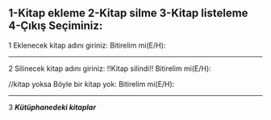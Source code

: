 1-Kitap ekleme
2-Kitap silme
3-Kitap listeleme
4-Çıkış
Seçiminiz:
-----------------------
1
Eklenecek kitap adını giriniz:
Bitirelim mi(E/H):

-----------------------
2
Silinecek kitap adını giriniz:
!!Kitap silindi!!
Bitirelim mi(E/H):

//kitap yoksa
Böyle bir kitap yok:
Bitirelim mi(E/H):

-----------------------
3
***Kütüphanedeki kitaplar***
